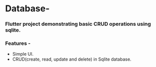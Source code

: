 # Database-



### Flutter project demonstrating basic CRUD operations using sqlite. 


### Features -
 
 - Simple UI.
 - CRUD(create, read, update and delete) in Sqlite database.
